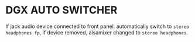 # DGX AUTO SWITCHER

If jack audio device connected to front panel: automatically switch to `stereo headphones fp`, if device removed, alsamixer changed to `stereo headphones`.
 
